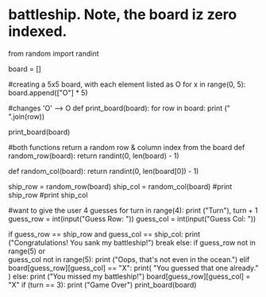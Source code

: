 # battleship. Note, the board iz zero indexed.


from random import randint

board = []

#creating a 5x5 board, with each element listed as O
for x in range(0, 5):
  board.append(["O"] * 5)

#changes 'O' --> O
def print_board(board):
  for row in board:
    print (" ".join(row))

print_board(board)

#both functions return a random row & column index from the board
def random_row(board):
  return randint(0, len(board) - 1)

def random_col(board):
  return randint(0, len(board[0]) - 1)

ship_row = random_row(board)
ship_col = random_col(board)
#print ship_row
#print ship_col


#want to give the user 4 guesses 
for turn in range(4):
  print ("Turn"), turn + 1
  guess_row = int(input("Guess Row: "))
  guess_col = int(input("Guess Col: "))

  if guess_row == ship_row and guess_col == ship_col:
    print ("Congratulations! You sank my battleship!")
    break
  else:
    if guess_row not in range(5) or \
      guess_col not in range(5):
      print ("Oops, that's not even in the ocean.")
    elif board[guess_row][guess_col] == "X":
      print( "You guessed that one already." )
    else:
      print ("You missed my battleship!")
      board[guess_row][guess_col] = "X"
    if (turn == 3):
      print ("Game Over")
    print_board(board)
         

